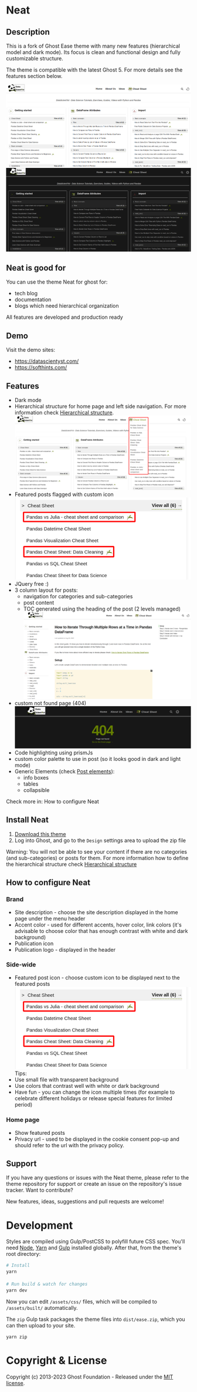 # Neat

## Description
This is a fork of Ghost Ease theme with many new features (hierarchical model and dark mode). Its focus is clean and functional design and fully customizable structure. 

The theme is compatible with the latest Ghost 5. For more details see the features section below.

![](https://raw.githubusercontent.com/mycodeblossom/resources/master/Neat/home_light_theme.png)
![](https://raw.githubusercontent.com/mycodeblossom/resources/master/Neat/home_dark_theme.png)

## Neat is good for

You can use the theme Neat for ghost for: 
* tech blog
* documentation
* blogs which need hierarchical organization

All features are developed and production ready

## Demo
Visit the demo sites:
 * https://datascientyst.com/
 * https://softhints.com/

     
## Features

* Dark mode
* Hierarchical structure for home page and left side navigation. For more information check [Hierarchical structure](https://github.com/mycodeblossom/Neat/blob/main/docs/hierarchical_structure.md).
![](https://github.com/mycodeblossom/resources/blob/master/Neat/drop_down_menu.png?raw=true)
* Featured posts flagged with custom icon 
![](https://raw.githubusercontent.com/mycodeblossom/resources/master/Neat/featured_posts.png)
* JQuery free :)
* 3 column layout for posts:
    * navigation for categories and sub-categories
    * post content
    * TOC generated using the heading of the post (2 levels managed)
![](https://github.com/mycodeblossom/resources/blob/master/Neat/post.png?raw=true)
* custom not found page (404)
![](https://github.com/mycodeblossom/resources/blob/master/Neat/not_found_page.png?raw=true)
* Code highlighting using prismJs
* custom color palette to use in post (so it looks good in dark and light mode)
* Generic Elements (check [Post elements](https://github.com/mycodeblossom/Neat/blob/main/docs/post_elements.md)):
    * info boxes
    * tables
    * collapsible
    
Check more in: How to configure Neat

## Install Neat

1. [Download this theme](https://github.com/mycodeblossom/Neat/archive/refs/heads/main.zip)
2. Log into Ghost, and go to the `Design` settings area to upload the zip file

Warning: You will not be able to see your content if there are no categories (and sub-categories) or posts for them. For more information how to define the hierarchical structure check [Hierarchical structure](https://github.com/mycodeblossom/Neat/blob/main/docs/hierarchical_structure.md)
## How to configure Neat

### Brand
* Site description - choose the site description displayed in the home page under the menu header
* Accent color - used for different accents, hover color, link colors (it's advisable to choose color that has enough contrast with white and dark background)
* Publication icon
* Publication logo - displayed in the header
### Side-wide
* Featured post icon - choose custom icon to be displayed next to the featured posts
![](https://raw.githubusercontent.com/mycodeblossom/resources/master/Neat/featured_posts.png)
Tips:
* Use small file with transparent background
* Use colors that contrast well with white or dark background
* Have fun - you can change the icon multiple times (for example to celebrate different holidays or release special features for limited period) 
### Home page
* Show featured posts
* Privacy url - used to be displayed in the cookie consent pop-up and should refer to the url with the privacy policy.
## Support

If you have any questions or issues with the Neat theme, please refer to the theme repository for support or create an issue on the repository's issue tracker.
Want to contribute?

New features, ideas, suggestions and pull requests are welcome!

# Development

Styles are compiled using Gulp/PostCSS to polyfill future CSS spec. You'll need [Node](https://nodejs.org/), [Yarn](https://yarnpkg.com/) and [Gulp](https://gulpjs.com) installed globally. After that, from the theme's root directory:

```bash
# Install
yarn

# Run build & watch for changes
yarn dev
```

Now you can edit `/assets/css/` files, which will be compiled to `/assets/built/` automatically.

The `zip` Gulp task packages the theme files into `dist/ease.zip`, which you can then upload to your site.

```bash
yarn zip
```

# Copyright & License

Copyright (c) 2013-2023 Ghost Foundation - Released under the [MIT license](LICENSE).
